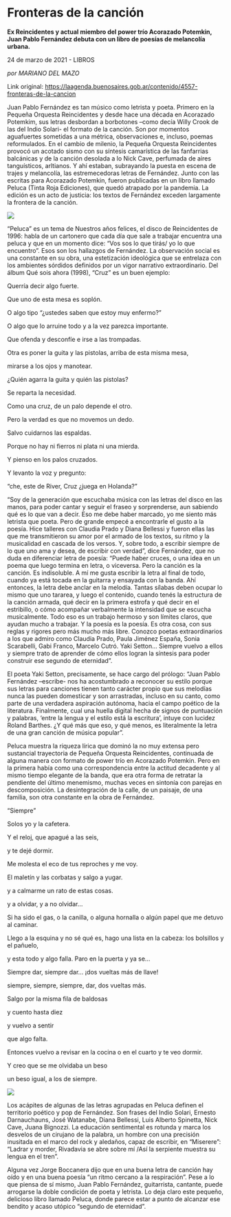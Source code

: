 # Fronteras de la canción

**Ex Reincidentes y actual miembro del power trío Acorazado Potemkin, Juan Pablo Fernández debuta con un libro de poesías de melancolía urbana.**

24 de marzo de 2021 - LIBROS

_por MARIANO DEL MAZO_

Link original: https://laagenda.buenosaires.gob.ar/contenido/4557-fronteras-de-la-cancion



Juan Pablo Fernández es tan músico como letrista y poeta. Primero en la Pequeña Orquesta Reincidentes y desde hace una década en Acorazado Potemkim, sus letras desbordan a borbotones –como decía Willy Crook de las del Indio Solari- el formato de la canción. Son por momentos aguafuertes sometidas a una métrica, observaciones e, incluso, poemas reformulados. En el cambio de milenio, la Pequeña Orquesta Reincidentes provocó un acotado sismo con su síntesis camarística de las fanfarrias balcánicas y de la canción desolada a lo Nick Cave, perfumada de aires tanguísticos, arltianos. Y ahí estaban, subrayando la puesta en escena de trajes y melancolía, las estremecedoras letras de Fernández. Junto con las escritas para Acorazado Potemkin, fueron publicadas en un libro llamado Peluca (Tinta Roja Ediciones), que quedó atrapado por la pandemia. La edición es un acto de justicia: los textos de Fernández exceden largamente la frontera de la canción.




![](https://cdn.flowlikemusic.com/files/images/43197/62757172-9810-4114-9fa9-2a378d6cb53d.jpeg)




“Peluca” es un tema de Nuestros años felices, el disco de Reincidentes de 1996: habla de un cartonero que cada día que sale a trabajar encuentra una peluca y que en un momento dice: “Vos sos lo que tirás/ yo lo que encuentro”. Esos son los hallazgos de Fernández. La observación social es una constante en su obra, una estetización ideológica que se entrelaza con los ambientes sórdidos definidos por un vigor narrativo extraordinario. Del álbum Qué sois ahora (1998), “Cruz” es un buen ejemplo:




Querría decir algo fuerte.




Que uno de esta mesa es soplón.




O algo tipo “¿ustedes saben que estoy muy enfermo?”




O algo que lo arruine todo y a la vez parezca importante.




Que ofenda y desconfíe e irse a las trompadas.




Otra es poner la guita y las pistolas, arriba de esta misma mesa,




mirarse a los ojos y manotear.




¿Quién agarra la guita y quién las pistolas?




Se reparta la necesidad.




Como una cruz, de un palo depende el otro.




Pero la verdad es que no movemos un dedo.




Salvo cuidarnos las espaldas.




Porque no hay ni fierros ni plata ni una mierda.




Y pienso en los palos cruzados.




Y levanto la voz y pregunto:




“che, este de River, Cruz ¿juega en Holanda?”




“Soy de la generación que escuchaba música con las letras del disco en las manos, para poder cantar y seguir el fraseo y sorprenderse, aun sabiendo qué es lo que van a decir. Eso me debe haber marcado, yo me siento más letrista que poeta. Pero de grande empecé a encontrarle el gusto a la poesía. Hice talleres con Claudia Prado y Diana Bellessi y fueron ellas las que me transmitieron su amor por el armado de los textos, su ritmo y la musicalidad en cascada de los versos. Y, sobre todo, a escribir siempre de lo que uno ama y desea, de escribir con verdad”, dice Fernández, que no duda en diferenciar letra de poesía: “Puede haber cruces, o una idea en un poema que luego termina en letra, o viceversa. Pero la canción es la canción. Es indisoluble. A mí me gusta escribir la letra al final de todo, cuando ya está tocada en la guitarra y ensayada con la banda. Ahí entonces, la letra debe anclar en la melodía. Tantas sílabas deben ocupar lo mismo que uno tararea, y luego el contenido, cuando tenés la estructura de la canción armada, qué decir en la primera estrofa y qué decir en el estribillo, o cómo acompañar verbalmente la intensidad que se escucha musicalmente. Todo eso es un trabajo hermoso y son límites claros, que ayudan mucho a trabajar. Y la poesía es la poesía. Es otra cosa, con sus reglas y rigores pero más mucho más libre. Conozco poetas extraordinarios a los que admiro como Claudia Prado, Paula Jiménez España, Sonia Scarabelli, Gabi Franco, Marcelo Cutró. Yaki Setton… Siempre vuelvo a ellos y siempre trato de aprender de cómo ellos logran la síntesis para poder construir ese segundo de eternidad”.




El poeta Yaki Setton, precisamente, se hace cargo del prólogo: “Juan Pablo Fernández –escribe- nos ha acostumbrado a reconocer su estilo porque sus letras para canciones tienen tanto carácter propio que sus melodías nunca las pueden domesticar y son arrastradas, incluso en su canto, como parte de una verdadera aspiración autónoma, hacia el campo poético de la literatura. Finalmente, cual una huella digital hecha de signos de puntuación y palabras, ‘entre la lengua y el estilo está la escritura’, intuye con lucidez Roland Barthes. ¿Y qué más que eso, y qué menos, es literalmente la letra de una gran canción de música popular”.




Peluca muestra la riqueza lírica que dominó la no muy extensa pero sustancial trayectoria de Pequeña Orquesta Reincidentes, continuada de alguna manera con formato de power trío en Acorazado Potemkin. Pero en la primera había como una correspondencia entre la actitud decadente y al mismo tiempo elegante de la banda, que era otra forma de retratar la pendiente del último menemismo, muchas veces en sintonía con parejas en descomposición. La desintegración de la calle, de un paisaje, de una familia, son otra constante en la obra de Fernández.




“Siempre”




Solos yo y la cafetera.




Y el reloj, que apagué a las seis,




y te dejé dormir.




Me molesta el eco de tus reproches y me voy.




El maletín y las corbatas y salgo a yugar.




y a calmarme un rato de estas cosas.




y a olvidar, y a no olvidar…




Si ha sido el gas, o la canilla, o alguna hornalla o algún papel que me detuvo al caminar.




Llego a la esquina y no sé qué es, hago una lista en la cabeza: los bolsillos y el pañuelo,




y esta todo y algo falla. Paro en la puerta y ya se…




Siempre dar, siempre dar… ¡dos vueltas más de llave!




siempre, siempre, siempre, dar, dos vueltas más.




Salgo por la misma fila de baldosas




y cuento hasta diez




y vuelvo a sentir




que algo falta.




Entonces vuelvo a revisar en la cocina o en el cuarto y te veo dormir.




Y creo que se me olvidaba un beso




un beso igual, a los de siempre.




![](https://cdn.flowlikemusic.com/files/images/43198/1c234ff5-0c4f-4f00-9b82-207924115099.jpeg)




Los acápites de algunas de las letras agrupadas en Peluca definen el territorio poético y pop de Fernández. Son frases del Indio Solari, Ernesto Darnauchauns, José Watanabe, Diana Bellessi, Luis Alberto Spinetta, Nick Cave, Juana Bignozzi. La educación sentimental es rotunda y marca los desvelos de un cirujano de la palabra, un hombre con una precisión inusitada en el marco del rock y aledaños, capaz de escribir, en “Miserere”: “Ladrar y morder, Rivadavia se abre sobre mí /Así la serpiente muestra su lengua en el tren”.




Alguna vez Jorge Boccanera dijo que en una buena letra de canción hay oído y en una buena poesía “un ritmo cercano a la respiración”. Pese a lo que piensa de sí mismo, Juan Pablo Fernández, guitarrista, cantante, puede arrogarse la doble condición de poeta y letrista. Lo deja claro este pequeño, delicioso libro llamado Peluca, donde parece estar a punto de alcanzar ese bendito y acaso utópico “segundo de eternidad”.



